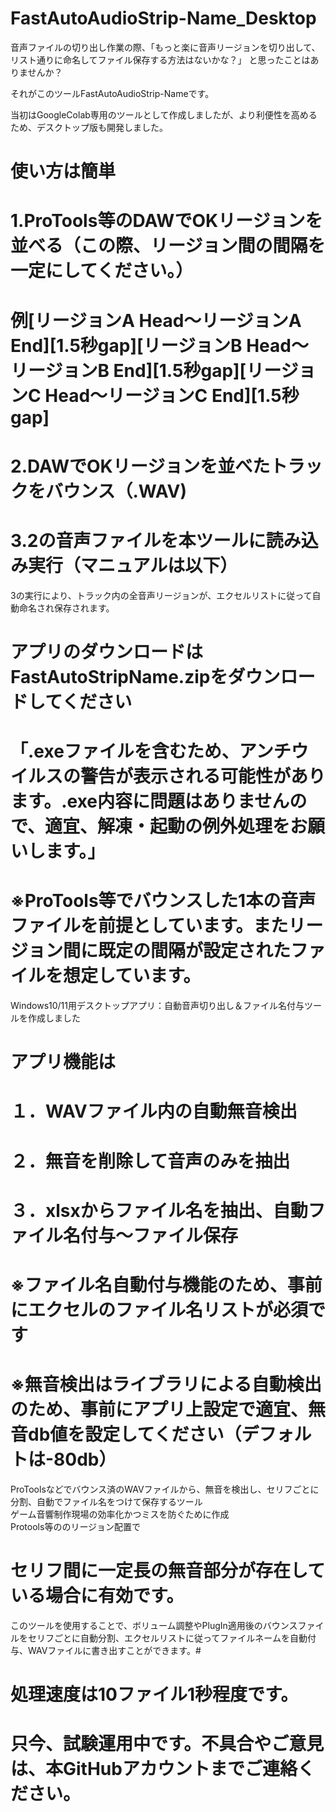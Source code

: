 # FastAutoAudioStrip-Name_Desktop
音声ファイルの切り出し作業の際、「もっと楽に音声リージョンを切り出して、リスト通りに命名してファイル保存する方法はないかな？」
と思ったことはありませんか？

それがこのツールFastAutoAudioStrip-Nameです。

当初はGoogleColab専用のツールとして作成しましたが、より利便性を高めるため、デスクトップ版も開発しました。

# 使い方は簡単

# 1.ProTools等のDAWでOKリージョンを並べる（この際、リージョン間の間隔を一定にしてください。）

# 例[リージョンA Head～リージョンA End][1.5秒gap][リージョンB Head～リージョンB End][1.5秒gap][リージョンC Head～リージョンC End][1.5秒gap]

# 2.DAWでOKリージョンを並べたトラックをバウンス（.WAV)

# 3.2の音声ファイルを本ツールに読み込み実行（マニュアルは以下）

3の実行により、トラック内の全音声リージョンが、エクセルリストに従って自動命名され保存されます。

# アプリのダウンロードはFastAutoStripName.zipをダウンロードしてください
# 「.exeファイルを含むため、アンチウイルスの警告が表示される可能性があります。.exe内容に問題はありませんので、適宜、解凍・起動の例外処理をお願いします。」
# ※ProTools等でバウンスした1本の音声ファイルを前提としています。またリージョン間に既定の間隔が設定されたファイルを想定しています。
Windows10/11用デスクトップアプリ：自動音声切り出し＆ファイル名付与ツールを作成しました

# アプリ機能は
# １．WAVファイル内の自動無音検出  
# ２．無音を削除して音声のみを抽出  
# ３．xlsxからファイル名を抽出、自動ファイル名付与～ファイル保存

# ※ファイル名自動付与機能のため、事前にエクセルのファイル名リストが必須です
# ※無音検出はライブラリによる自動検出のため、事前にアプリ上設定で適宜、無音db値を設定してください（デフォルトは-80db）

ProToolsなどでバウンス済のWAVファイルから、無音を検出し、セリフごとに分割、自動でファイル名をつけて保存するツール  
ゲーム音響制作現場の効率化かつミスを防ぐために作成  
Protools等ののリージョン配置で
# セリフ間に一定長の無音部分が存在している場合に有効です。

このツールを使用することで、ボリューム調整やPlugIn適用後のバウンスファイルをセリフごとに自動分割、エクセルリストに従ってファイルネームを自動付与、WAVファイルに書き出すことができます。# 
# 処理速度は10ファイル1秒程度です。

# 只今、試験運用中です。不具合やご意見は、本GitHubアカウントまでご連絡ください。
